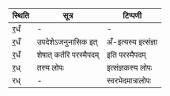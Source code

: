 | स्थिति | सूत्र | टिप्पणी |
| ----- | ------- | ------ |
| र॒धँ | - | - |
| र॒धँ | उपदेशेऽजनुनासिक इत् | अँ-इत्यस्य इत्संज्ञा |
| र॒धँ | शेषात् कर्तरि परस्मैपदम् | इति परस्मैपदम् |
| र॒ध् | तस्य लोपः | इत्संज्ञकस्य लोपः |
| रध् | - | स्वरभेदमात्रालोपः |
